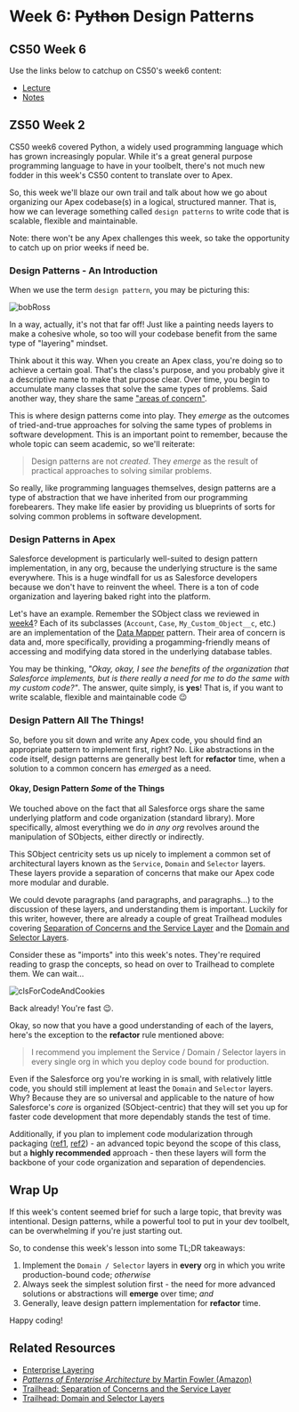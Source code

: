 # Week 6: ~~Python~~ Design Patterns

## CS50 Week 6
Use the links below to catchup on CS50's week6 content: 

- [Lecture](https://www.youtube.com/watch?v=mvlTSMUNQN4)
- [Notes](https://cs50.harvard.edu/college/weeks/6/notes/)

## ZS50 Week 2

CS50 week6 covered Python, a widely used programming language which has grown increasingly popular. While it's a great general purpose programming language to have in your toolbelt, there's not much new fodder in this week's CS50 content to translate over to Apex.

So, this week we'll blaze our own trail and talk about how we go about organizing our Apex codebase(s) in a logical, structured manner. That is, how we can leverage something called `design patterns` to write code that is scalable, flexible and maintainable. 

Note: there won't be any Apex challenges this week, so take the opportunity to catch up on prior weeks if need be. 

### Design Patterns - An Introduction

When we use the term `design pattern`, you may be picturing this: 

![bobRoss](https://media.giphy.com/media/AbPNdmgk6TJK/giphy.gif)

In a way, actually, it's not that far off! Just like a painting needs layers to make a cohesive whole, so too will your codebase benefit from the same type of "layering" mindset. 

Think about it this way. When you create an Apex class, you're doing so to achieve a certain goal. That's the class's purpose, and you probably give it a descriptive name to make that purpose clear. Over time, you begin to accumulate many classes that solve the same types of problems. Said another way, they share the same ["areas of concern"](https://en.wikipedia.org/wiki/Separation_of_concerns). 

This is where design patterns come into play. They *emerge* as the outcomes of tried-and-true approaches for solving the same types of problems in software development. This is an important point to remember, because the whole topic can seem academic, so we'll reiterate: 

> Design patterns are not *created*. They *emerge* as the result of practical approaches to solving similar problems. 

So really, like programming languages themselves, design patterns are a type of abstraction that we have inherited from our programming forebearers. They make life easier by providing us blueprints of sorts for solving common problems in software development. 

### Design Patterns in Apex

Salesforce development is particularly well-suited to design pattern implementation, in any org, because the underlying structure is the same everywhere. This is a huge windfall for us as Salesforce developers because we don't have to reinvent the wheel. There is a ton of code organization and layering baked right into the platform.

Let's have an example. Remember the SObject class we reviewed in [week4](./week4.md)? Each of its subclasses (`Account`, `Case`, `My_Custom_Object__c`, etc.) are an implementation of the [Data Mapper](https://martinfowler.com/eaaCatalog/dataMapper.html) pattern. Their area of concern is data and, more specifically, providing a progamming-friendly means of accessing and modifying data stored in the underlying database tables. 

You may be thinking, *"Okay, okay, I see the benefits of the organization that Salesforce implements, but is there really a need for me to do the same with my custom code?"*. The answer, quite simply, is **yes**! That is, if you want to write scalable, flexible and maintainable code 😉

### Design Pattern All The Things!

So, before you sit down and write any Apex code, you should find an appropriate pattern to implement first, right? No. Like abstractions in the code itself, design patterns are generally best left for **refactor** time, when a solution to a common concern has *emerged* as a need. 

#### Okay, Design Pattern *Some* of the Things

We touched above on the fact that all Salesforce orgs share the same underlying platform and code organization (standard library). More specifically, almost everything we do *in any org* revolves around the manipulation of SObjects, either directly or indirectly. 

This SObject centricity sets us up nicely to implement a common set of architectural layers known as the `Service`, `Domain` and `Selector` layers. These layers provide a separation of concerns that make our Apex code more modular and durable. 

We could devote paragraphs (and paragraphs, and paragraphs...) to the discussion of these layers, and understanding them is important. Luckily for this writer, however, there are already a couple of great Trailhead modules covering [Separation of Concerns and the Service Layer](https://trailhead.salesforce.com/en/content/learn/modules/apex_patterns_sl) and the [Domain and Selector Layers](https://trailhead.salesforce.com/en/content/learn/modules/apex_patterns_dsl). 

Consider these as "imports" into this week's notes. They're required reading to grasp the concepts, so head on over to Trailhead to complete them. We can wait...

![cIsForCodeAndCookies](https://media.giphy.com/media/o5oLImoQgGsKY/giphy.gif)

Back already! You're fast 😉. 

Okay, so now that you have a good understanding of each of the layers, here's the exception to the **refactor** rule mentioned above: 

> I recommend you implement the Service / Domain / Selector layers in every single org in which you deploy code bound for production. 

Even if the Salesforce org you're working in is small, with relatively little code, you should still implement at least the `Domain` and `Selector` layers. Why? Because they are so universal and applicable to the nature of how Salesforce's *core* is organized (SObject-centric) that they will set you up for faster code development that more dependably stands the test of time. 

Additionally, if you plan to implement code modularization through packaging ([ref1](https://trailhead.salesforce.com/en/content/learn/modules/unlocked-packages-for-customers), [ref2](https://developer.salesforce.com/docs/atlas.en-us.sfdx_dev.meta/sfdx_dev/sfdx_dev_dev2gp.htm)) - an advanced topic beyond the scope of this class, but a **highly recommended** approach - then these layers will form the backbone of your code organization and separation of dependencies.

## Wrap Up

If this week's content seemed brief for such a large topic, that brevity was intentional. Design patterns, while a powerful tool to put in your dev toolbelt, can be overwhelming if you're just starting out. 

So, to condense this week's lesson into some TL;DR takeaways: 
1. Implement the `Domain / Selector` layers in **every** org in which you write production-bound code; *otherwise*
3. Always seek the simplest solution first - the need for more advanced solutions or abstractions will **emerge** over time; *and*
2. Generally, leave design pattern implementation for **refactor** time. 

Happy coding!

## Related Resources

- [Enterprise Layering](https://martinfowler.com/bliki/PresentationDomainDataLayering.html) 
- [*Patterns of Enterprise Architecture* by Martin Fowler (Amazon)](https://www.amazon.com/gp/product/0321127420)
- [Trailhead: Separation of Concerns and the Service Layer](https://trailhead.salesforce.com/en/content/learn/modules/apex_patterns_sl)
- [Trailhead: Domain and Selector Layers](https://trailhead.salesforce.com/en/content/learn/modules/apex_patterns_dsl)
